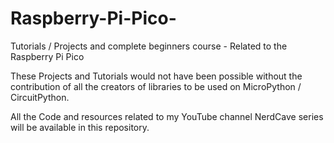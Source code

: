 # Raspberry-Pi-Pico-
Tutorials /  Projects and complete beginners course - Related to the Raspberry Pi Pico 

These Projects and Tutorials would not have been possible without the contribution of all the creators of libraries to be used on MicroPython / CircuitPython.

All the Code and resources related to my YouTube channel NerdCave series will be available in this repository.
